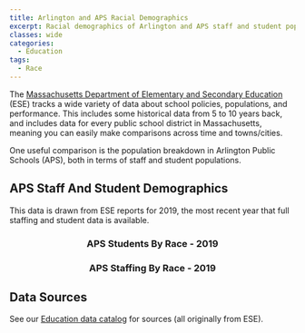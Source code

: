 ```yaml
---
title: Arlington and APS Racial Demographics
excerpt: Racial demographics of Arlington and APS staff and student populations. 
classes: wide
categories:
  - Education
tags:
  - Race
---
```


The [Massachusetts Department of Elementary and Secondary Education](https://www.doe.mass.edu/) (ESE) tracks a wide variety of data about school policies, populations, and performance.  This includes some historical data from 5 to 10 years back, and includes data for every public school district in Massachusetts, meaning you can easily make comparisons across time and towns/cities.

One useful comparison is the population breakdown in Arlington Public Schools (APS), both in terms of staff and student populations.


## APS Staff And Student Demographics

This data is drawn from ESE reports for 2019, the most recent year that full staffing and student data is available.

<figure class="half">
  <div class='chartfigure'>
    <h3 style='text-align: center;'>APS Students By Race - 2019</h3>
    <div id="arl-students-2019"></div>
  </div>
  <div class='chartfigure'>
    <h3 style='text-align: center;'>APS Staffing By Race - 2019</h3>
    <div id="arl-staff-2019"></div>
  </div>
</figure>

## Data Sources

See our [Education data catalog](/catalog#datasets-about-schools) for sources (all originally from ESE).

<!-- Load d3/c3 tools and our visualizations -->
<link href="/assets/css/c3.css" rel="stylesheet">
<script src="/assets/js/d3.min.js" charset="utf-8"></script>
<script src="/assets/js/c3.min.js"></script>
<script src="/assets/js/dataread.js"></script>
<script>
  // Reformat /data/education/MADOE-StaffingData.csv and MADOE-StudentDiscipline.csv to make charts simpler
  // Headers to output in order (sort descending by APS Student population)
  const headers = [
    'White',
    'Asian',
    'Multi-Race, Non-Hispanic',
    'Hispanic/Latino',
    'African American',
    'Native Hawaiian, Pacific Islander',
    'Native American'
  ]
  // Ensure colors are identical
  const expenseColors = {
    'White': 'red',
    'Asian': 'orange',
    'Multi-Race, Non-Hispanic': 'yellow',
    'Hispanic/Latino': 'green',
    'African American': 'blue',
    'Native Hawaiian, Pacific Islander': 'indigo',
    'Native American': 'violet'
  }
  const donutTitle = 'Demographics (2019)'
  const donutSize = 400
  // Build our page TODO: draw directly from csv instead of hardcoding
  addDonutChart('#arl-students-2019', [
      ['White', '70.44'],
      ['Asian', '13.21'],
      ['Multi-Race, Non-Hispanic', '6.33'],
      ['Hispanic/Latino', '6.28'],
      ['African American', '3.54'],
      ['Native Hawaiian, Pacific Islander', '0.13'],
      ['Native American', '0.07']
    ], donutTitle, donutSize, expenseColors)
  addDonutChart('#arl-staff-2019', [
      ['White', '92.17'],
      ['Asian', '2.24'],
      ['Multi-Race, Non-Hispanic', '1.17'],
      ['Hispanic/Latino', '2.60'],
      ['African American', '1.69'],
      ['Native Hawaiian, Pacific Islander', '0.13'],
      ['Native American', '0.00']
    ], donutTitle, donutSize, expenseColors)

</script>